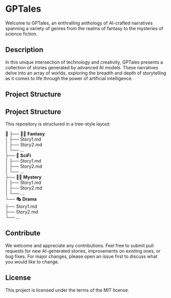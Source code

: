 # GPTales

Welcome to GPTales, an enthralling anthology of AI-crafted narratives spanning a variety of genres from the realms of fantasy to the mysteries of science fiction.

## Description

In this unique intersection of technology and creativity, GPTales presents a collection of stories generated by advanced AI models. These narratives delve into an array of worlds, exploring the breadth and depth of storytelling as it comes to life through the power of artificial intelligence.

## Project Structure

## Project Structure

This repository is structured in a tree-style layout:

📂
├── 🧙‍♂️ **Fantasy**   
│   ├── Story1.md  
│   ├── Story2.md  
│   └── ...  
├── 🚀 **SciFi**  
│   ├── Story1.md  
│   ├── Story2.md  
│   └── ...  
├── 🕵️‍♀️ **Mystery**  
│   ├── Story1.md  
│   ├── Story2.md  
│   └── ...  
└── 🎭 **Drama**  
    ├── Story1.md  
    ├── Story2.md  
    └── ...  
  
## Contribute

We welcome and appreciate any contributions. Feel free to submit pull requests for new AI-generated stories, improvements on existing ones, or bug fixes. For major changes, please open an issue first to discuss what you would like to change.

## License

This project is licensed under the terms of the MIT license.
